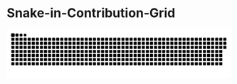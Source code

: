 # Snake-in-Contribution-Grid

![](https://raw.githubusercontent.com/CompetitiveLin/Snake-in-Contribution-Grid/output/github-contribution-grid-snake.svg)